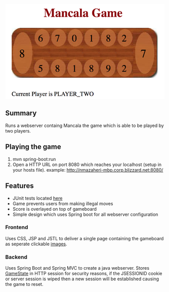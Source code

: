 ![screenshot](/src/main/resources/screenshot.png)

## Summary
Runs a webserver containg Mancala the game which is able to be played by two players. 

## Playing the game
1. mvn spring-boot:run
2. Open a HTTP URL on port 8080 which reaches your localhost (setup in your hosts file). example: http://nmazaheri-mbp.corp.blizzard.net:8080/

## Features
- JUnit tests located [here](/src/test/java/sample/mancala)
- Game prevents users from making illegal moves
- Score is overlayed on top of gameboard
- Simple design which uses Spring boot for all webserver configuration

### Frontend
Uses CSS, JSP and JSTL to deliver a single page containing the gameboard as seperate clickable [images](/src/main/webapp/resources/images).
### Backend
Uses Spring Boot and Spring MVC to create a java webserver. Stores [GameState](/src/main/java/sample/mancala/model/GameState.java) in HTTP session for security reasons, if the JSESSIONID cookie or server session is wiped then a new session will be established causing the game to reset.
